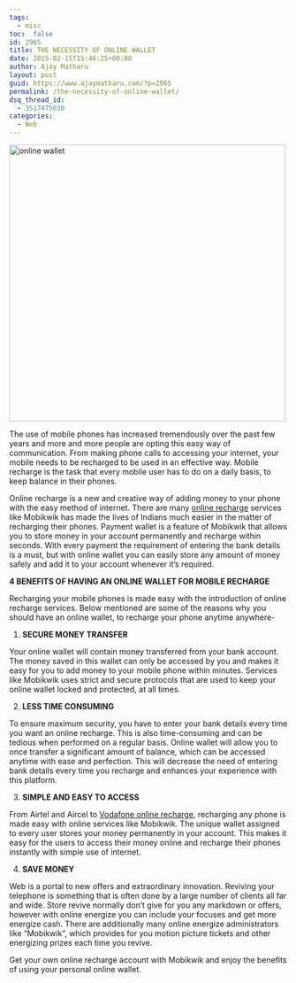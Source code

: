 ```yaml
---
tags: 
  - misc
toc:  false
id: 2965
title: THE NECESSITY OF ONLINE WALLET
date: 2015-02-15T15:46:25+00:00
author: Ajay Matharu
layout: post
guid: https://www.ajaymatharu.com/?p=2965
permalink: /the-necessity-of-online-wallet/
dsq_thread_id:
  - 3517475030
categories:
  - Web
---
```

<img class="aligncenter size-full wp-image-2966" src="https://blog.ajaymatharu.com/wp-content/uploads/2015/02/Optimized-57b4dd5c_smush_wallet.jpg" alt="online wallet" width="500" height="500" srcset="https://blog.ajaymatharu.com/wp-content/uploads/2015/02/Optimized-57b4dd5c_smush_wallet-100x100.jpg 100w, https://blog.ajaymatharu.com/wp-content/uploads/2015/02/Optimized-57b4dd5c_smush_wallet-300x300.jpg 300w, https://blog.ajaymatharu.com/wp-content/uploads/2015/02/Optimized-57b4dd5c_smush_wallet.jpg 500w" sizes="(max-width: 500px) 100vw, 500px" />

The use of mobile phones has increased tremendously over the past few years and more and more people are opting this easy way of communication. From making phone calls to accessing your internet, your mobile needs to be recharged to be used in an effective way. Mobile recharge is the task that every mobile user has to do on a daily basis, to keep balance in their phones.

Online recharge is a new and creative way of adding money to your phone with the easy method of internet. There are many [online recharge](https://www.mobikwik.com/) services like Mobikwik has made the lives of Indians much easier in the matter of recharging their phones. Payment wallet is a feature of Mobikwik that allows you to store money in your account permanently and recharge within seconds. With every payment the requirement of entering the bank details is a must, but with online wallet you can easily store any amount of money safely and add it to your account whenever it’s required.

**4 BENEFITS OF HAVING AN ONLINE WALLET FOR MOBILE RECHARGE**

Recharging your mobile phones is made easy with the introduction of online recharge services. Below mentioned are some of the reasons why you should have an online wallet, to recharge your phone anytime anywhere-

  1. **SECURE MONEY TRANSFER**

Your online wallet will contain money transferred from your bank account. The money saved in this wallet can only be accessed by you and makes it easy for you to add money to your mobile phone within minutes. Services like Mobikwik uses strict and secure protocols that are used to keep your online wallet locked and protected, at all times.

<ol start="2">
  <li>
    <strong>LESS TIME CONSUMING</strong>
  </li>
</ol>

To ensure maximum security, you have to enter your bank details every time you want an online recharge. This is also time-consuming and can be tedious when performed on a regular basis. Online wallet will allow you to once transfer a significant amount of balance, which can be accessed anytime with ease and perfection. This will decrease the need of entering bank details every time you recharge and enhances your experience with this platform.

<ol start="3">
  <li>
    <strong>SIMPLE AND EASY TO ACCESS</strong>
  </li>
</ol>

From Airtel and Aircel to [Vodafone online recharge](https://www.mobikwik.com/vodafone-online-recharge), recharging any phone is made easy with online services like Mobikwik. The unique wallet assigned to every user stores your money permanently in your account. This makes it easy for the users to access their money online and recharge their phones instantly with simple use of internet.

<ol start="4">
  <li>
    <strong>SAVE MONEY</strong>
  </li>
</ol>

Web is a portal to new offers and extraordinary innovation. Reviving your telephone is something that is often done by a large number of clients all far and wide. Store revive normally don&#8217;t give for you any markdown or offers, however with online energize you can include your focuses and get more energize cash. There are additionally many online energize administrators like &#8220;Mobikwik&#8221;, which provides for you motion picture tickets and other energizing prizes each time you revive.

Get your own online recharge account with Mobikwik and enjoy the benefits of using your personal online wallet.

